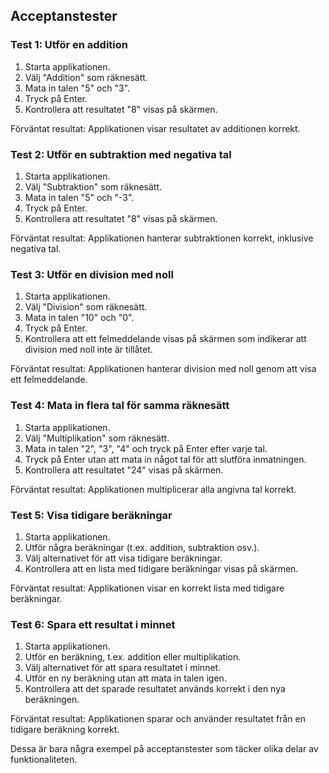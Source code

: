 ﻿## Acceptanstester

### Test 1: Utför en addition

1. Starta applikationen.
2. Välj "Addition" som räknesätt.
3. Mata in talen "5" och "3".
4. Tryck på Enter.
5. Kontrollera att resultatet "8" visas på skärmen.

Förväntat resultat: Applikationen visar resultatet av additionen korrekt.

### Test 2: Utför en subtraktion med negativa tal

1. Starta applikationen.
2. Välj "Subtraktion" som räknesätt.
3. Mata in talen "5" och "-3".
4. Tryck på Enter.
5. Kontrollera att resultatet "8" visas på skärmen.

Förväntat resultat: Applikationen hanterar subtraktionen korrekt, inklusive negativa tal.

### Test 3: Utför en division med noll

1. Starta applikationen.
2. Välj "Division" som räknesätt.
3. Mata in talen "10" och "0".
4. Tryck på Enter.
5. Kontrollera att ett felmeddelande visas på skärmen som indikerar att division med noll inte är tillåtet.

Förväntat resultat: Applikationen hanterar division med noll genom att visa ett felmeddelande.

### Test 4: Mata in flera tal för samma räknesätt

1. Starta applikationen.
2. Välj "Multiplikation" som räknesätt.
3. Mata in talen "2", "3", "4" och tryck på Enter efter varje tal.
4. Tryck på Enter utan att mata in något tal för att slutföra inmatningen.
5. Kontrollera att resultatet "24" visas på skärmen.

Förväntat resultat: Applikationen multiplicerar alla angivna tal korrekt.

### Test 5: Visa tidigare beräkningar

1. Starta applikationen.
2. Utför några beräkningar (t.ex. addition, subtraktion osv.).
3. Välj alternativet för att visa tidigare beräkningar.
4. Kontrollera att en lista med tidigare beräkningar visas på skärmen.

Förväntat resultat: Applikationen visar en korrekt lista med tidigare beräkningar.

### Test 6: Spara ett resultat i minnet

1. Starta applikationen.
2. Utför en beräkning, t.ex. addition eller multiplikation.
3. Välj alternativet för att spara resultatet i minnet.
4. Utför en ny beräkning utan att mata in talen igen.
5. Kontrollera att det sparade resultatet används korrekt i den nya beräkningen.

Förväntat resultat: Applikationen sparar och använder resultatet från en tidigare beräkning korrekt.

Dessa är bara några exempel på acceptanstester som täcker olika delar av funktionaliteten.
